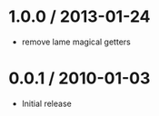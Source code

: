 1.0.0 / 2013-01-24
==================

* remove lame magical getters

0.0.1 / 2010-01-03
==================

* Initial release
